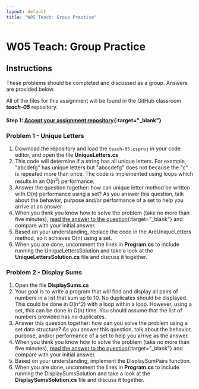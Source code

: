 ```yaml
---
layout: default
title: "W05 Teach: Group Practice"
---
```


# W05 Teach: Group Practice

## Instructions

These problems should be completed and discussed as a group. Answers are provided below.

All of the files for this assignment will be found in the GitHub classroom ***teach-05*** repository.

#### Step 1: [Accept your assignment repository](teach-classroom){:target="_blank"}

### Problem 1 - Unique Letters

1. Download the repository and load the `teach-05.csproj` in your code editor, and open the file **UniqueLetters.cs**
2. This code will determine if a string has all unique letters. For example, "abcdefg" has unique letters but "abccdefg" does not because the "c" is repeated more than once. The code is implemented using loops which results in an O(n<sup>2</sup>) performance.
3. Answer the question together: how can unique letter method be written with O(n) performance using a set? As you answer this question, talk about the behavior, purpose and/or performance of a set to help you arrive at an answer.
4.  When you think you know how to solve the problem (take no more than five minutes), [read the answer to the question](teach-part1-answer){:target="_blank"} and compare with your initial answer.
5. Based on your understanding, replace the code in the AreUniqueLetters method, so it achieves O(n) using a set.
6. When you are done, uncomment the lines in **Program.cs** to include running the UniqueLettersSolution and take a look at the **UniqueLettersSolution.cs** file and discuss it together.

### Problem 2 - Display Sums

1. Open the file **DisplaySums.cs**
2. Your goal is to write a program that will find and display all pairs of numbers in a list that sum up to 10. No duplicates should be displayed. This could be done in O(n^2) with a loop within a loop. However, using a set, this can be done in O(n) time. You should assume that the list of numbers provided has no duplicates.
3. Answer this question together: how can you solve the problem using a set data structure? As you answer this question, talk about the behavior, purpose, and/or performance of a set to help you arrive as the answer.
4. When you think you know how to solve the problem (take no more than five minutes), [read the answer to the question](teach-part2-answer){:target="_blank"} and compare with your initial answer.
5. Based on your understanding, implement the DisplaySumPairs function.
6. When you are done, uncomment the lines in **Program.cs** to include running the DisplaySumsSolution and take a look at the **DisplaySumsSolution.cs** file and discuss it together.
